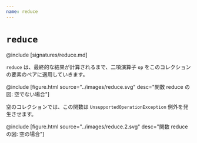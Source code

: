 ```yaml
---
name: reduce
---
```


# `reduce`

@include [signatures/reduce.md]

`reduce` は、最終的な結果が計算されるまで、二項演算子 `op` をこのコレクションの要素のペアに適用していきます。

@include [figure.html source="../images/reduce.svg" desc="関数 reduce の図: 空でない場合"]

空のコレクションでは、この関数は `UnsupportedOperationException` 例外を発生させます。

@include [figure.html source="../images/reduce.2.svg" desc="関数 reduce の図: 空の場合"]
